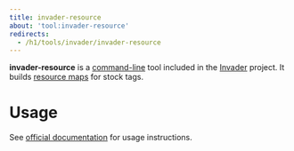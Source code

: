 ```yaml
---
title: invader-resource
about: 'tool:invader-resource'
redirects:
  - /h1/tools/invader/invader-resource
---
```

**invader-resource** is a [command-line](~) tool included in the [Invader](~) project. It builds [resource maps](~maps#resource-maps) for stock tags.

# Usage
See [official documentation][docs] for usage instructions.

[docs]: https://github.com/SnowyMouse/invader#invader-resource
